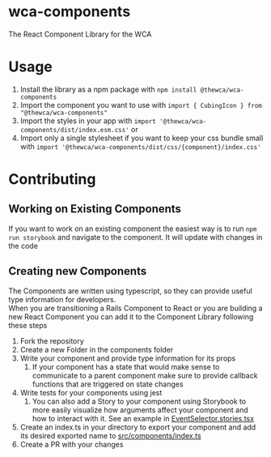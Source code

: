 # wca-components
The React Component Library for the WCA

# Usage
1. Install the library as a npm package with `npm install @thewca/wca-components`
2. Import the component you want to use with `import { CubingIcon } from "@thewca/wca-components"`
3. Import the styles in your app with `import '@thewca/wca-components/dist/index.esm.css'` or
4. Import only a single stylesheet if you want to keep your css bundle small with `import '@thewca/wca-components/dist/css/{component}/index.css'`

# Contributing
## Working on Existing Components
If you want to work on an existing component the easiest way is to run `npm run storybook`
and navigate to the component. It will update with changes in the code
## Creating new Components
The Components are written using typescript, so they can provide useful type information for developers.   
When you are transitioning a Rails Component to React or you are building a new React Component you can add it to the Component Library following these steps
1. Fork the repository
2. Create a new Folder in the components folder
3. Write your component and provide type information for its props
   1. If your component has a state that would make sense to communicate to a parent component make sure to provide callback functions that are triggered on state changes
4. Write tests for your components using jest  
   1. You can also add a Story to your component using Storybook to more easily visualize how arguments affect your component and how to interact with it. See an example in [EventSelector.stories.tsx](src%2Fcomponents%2FEventSelector%2FEventSelector.stories.ts) 
5. Create an index.ts in your directory to export your component and add its desired exported name to [src/components/index.ts](src%2Fcomponents%2Findex.ts)
6. Create a PR with your changes